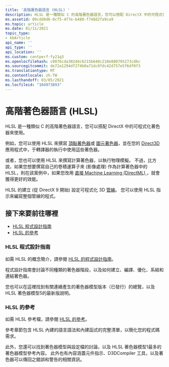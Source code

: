 ```yaml
---
title: '高階著色器語言 (HLSL) '
description: HLSL 是一種類似 C 的高階著色器語言，您可以搭配 DirectX 中的可程式化著色器來使用。
ms.assetid: 09cdd8d6-0cf5-4f7e-b480-f748d2fa9ca9
ms.topic: article
ms.date: 01/11/2021
topic_type:
- kbArticle
api_name: ''
api_type: ''
api_location: ''
ms.custom: contperf-fy21q3
ms.openlocfilehash: c0876cda302d4c6215b640c210e880795273cd6c
ms.sourcegitcommit: de72a1294df274b0a71dc0fdc42d757e5f6df0f3
ms.translationtype: MT
ms.contentlocale: zh-TW
ms.lasthandoff: 03/05/2021
ms.locfileid: "104973893"
---
```

# <a name="high-level-shader-language-hlsl"></a>高階著色器語言 (HLSL) 

HLSL 是一種類似 C 的高階著色器語言，您可以搭配 DirectX 中的可程式化著色器來使用。

例如，您可以使用 HLSL 來撰寫 [頂點著色器](../direct3d11/vertex-shader-stage.md)或 [圖元著色器](../direct3d11/pixel-shader-stage.md)，並在您的 [Direct3D](../direct3d12/directx-12-programming-guide.md) 應用程式中，于轉譯器的執行中使用這些著色器。

或者，您也可以使用 HLSL 來撰寫計算著色器，以執行物理模擬。 不過，比方說，如果您想要撰寫自己的卷積運算子來 (影像處理) 作為計算著色器中的 HLSL，則在該案例中，如果您改用 [直接 Machine Learning (DirectML) ](../direct3d12/dml.md) ，就會獲得更好的效能。

HLSL 的建立 (從 DirectX 9 開始) 設定可程式化 3D [管線](../direct3d11/overviews-direct3d-11-graphics-pipeline.md)。 您可以使用 HLSL 指示來編寫整個管線的程式。

## <a name="where-to-go-next"></a>接下來要前往哪裡

* [HLSL 程式設計指南](./dx-graphics-hlsl-pguide.md)
* [HLSL 的參考](./dx-graphics-hlsl-reference.md)

### <a name="programming-guide-for-hlsl"></a>HLSL 程式設計指南

如需 HLSL 的概念簡介，請參閱 [HLSL 的程式設計指南](./dx-graphics-hlsl-pguide.md)。

程式設計指南會討論不同種類的著色器階段，以及如何建立、編譯、優化、系結和連結著色器。

您也可以在這裡找到有關連續產生的著色器模型版本（已發行）的總覽，以及 HLSL 著色器模型5的最新版說明。

### <a name="reference-for-hlsl"></a>HLSL 的參考

如需 HLSL 參考檔，請參閱 [HLSL 的參考](./dx-graphics-hlsl-reference.md)。

參考章節包含 HLSL 內建的語言語法和內建函式的完整清單，以簡化您的程式碼需求。

此外，您還可以找到著色器模型與設定檔的討論，以及 HLSL 著色器模型1最多的著色器模型參考內容。 此外也有內容涵蓋元件指示、D3DCompiler 工具，以及著色器可以傳回之錯誤和警告的相關資訊。